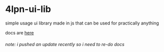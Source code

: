 # 4lpn-ui-lib
simple usage ui library made in js that can be used for practically anything

docs are [here](https://github.com/4lpndev/4lpn-ui-lib/blob/main/DOCS.md)

###### note: i pushed an update recently so i need to re-do docs